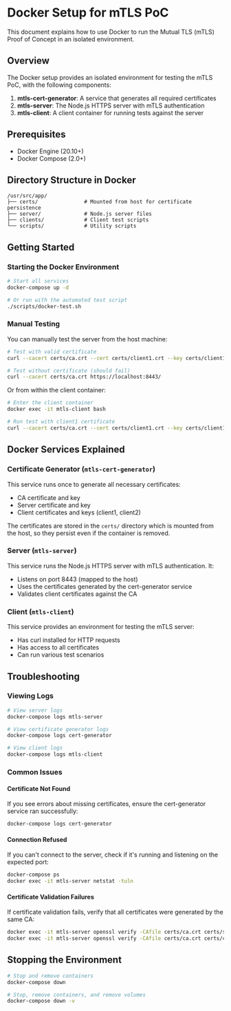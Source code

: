 # Docker Setup for mTLS PoC

This document explains how to use Docker to run the Mutual TLS (mTLS) Proof of Concept in an isolated environment.

## Overview

The Docker setup provides an isolated environment for testing the mTLS PoC, with the following components:

1. **mtls-cert-generator**: A service that generates all required certificates
2. **mtls-server**: The Node.js HTTPS server with mTLS authentication
3. **mtls-client**: A client container for running tests against the server

## Prerequisites

- Docker Engine (20.10+)
- Docker Compose (2.0+)

## Directory Structure in Docker

```
/usr/src/app/
├── certs/               # Mounted from host for certificate persistence
├── server/              # Node.js server files
├── clients/             # Client test scripts
└── scripts/             # Utility scripts
```

## Getting Started

### Starting the Docker Environment

```bash
# Start all services
docker-compose up -d

# Or run with the automated test script
./scripts/docker-test.sh
```

### Manual Testing

You can manually test the server from the host machine:

```bash
# Test with valid certificate
curl --cacert certs/ca.crt --cert certs/client1.crt --key certs/client1.key https://localhost:8443/

# Test without certificate (should fail)
curl --cacert certs/ca.crt https://localhost:8443/
```

Or from within the client container:

```bash
# Enter the client container
docker exec -it mtls-client bash

# Run test with client1 certificate
curl --cacert certs/ca.crt --cert certs/client1.crt --key certs/client1.key https://mtls-server:8443/
```

## Docker Services Explained

### Certificate Generator (`mtls-cert-generator`)

This service runs once to generate all necessary certificates:

- CA certificate and key
- Server certificate and key
- Client certificates and keys (client1, client2)

The certificates are stored in the `certs/` directory which is mounted from the host, so they persist even if the container is removed.

### Server (`mtls-server`)

This service runs the Node.js HTTPS server with mTLS authentication. It:

- Listens on port 8443 (mapped to the host)
- Uses the certificates generated by the cert-generator service
- Validates client certificates against the CA

### Client (`mtls-client`)

This service provides an environment for testing the mTLS server:

- Has curl installed for HTTP requests
- Has access to all certificates
- Can run various test scenarios

## Troubleshooting

### Viewing Logs

```bash
# View server logs
docker-compose logs mtls-server

# View certificate generator logs
docker-compose logs cert-generator

# View client logs
docker-compose logs mtls-client
```

### Common Issues

#### Certificate Not Found

If you see errors about missing certificates, ensure the cert-generator service ran successfully:

```bash
docker-compose logs cert-generator
```

#### Connection Refused

If you can't connect to the server, check if it's running and listening on the expected port:

```bash
docker-compose ps
docker exec -it mtls-server netstat -tuln
```

#### Certificate Validation Failures

If certificate validation fails, verify that all certificates were generated by the same CA:

```bash
docker exec -it mtls-server openssl verify -CAfile certs/ca.crt certs/server.crt
docker exec -it mtls-server openssl verify -CAfile certs/ca.crt certs/client1.crt
```

## Stopping the Environment

```bash
# Stop and remove containers
docker-compose down

# Stop, remove containers, and remove volumes
docker-compose down -v
```
